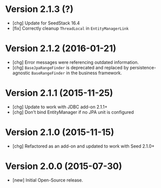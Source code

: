 # Version 2.1.3 (?)

* [chg] Update for SeedStack 16.4
* [fix] Correctly cleanup `ThreadLocal` in `EntityManagerLink`

# Version 2.1.2 (2016-01-21)

* [chg] Error messages were referencing outdated information.
* [chg] `BaseJpaRangeFinder` is deprecated and replaced by persistence-agnostic `BaseRangeFinder` in the business framework.

# Version 2.1.1 (2015-11-25)

* [chg] Update to work with JDBC add-on 2.1.1+
* [chg] Don't bind EntityManager if no JPA unit is configured

# Version 2.1.0 (2015-11-15)

* [chg] Refactored as an add-on and updated to work with Seed 2.1.0+

# Version 2.0.0 (2015-07-30)

* [new] Initial Open-Source release.
